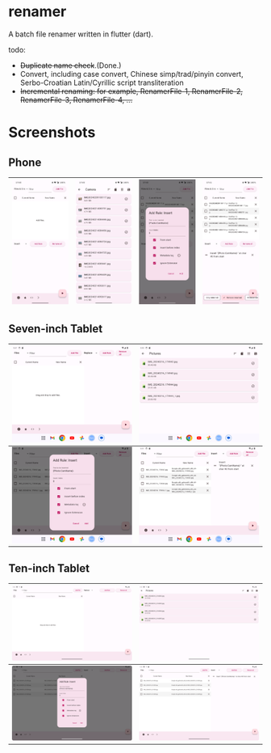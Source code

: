 # renamer

A batch file renamer written in flutter (dart).

todo:
- ~~Duplicate name check~~.(Done.)
- Convert, including case convert, Chinese simp/trad/pinyin convert, Serbo-Croatian Latin/Cyrillic script transliteration
- ~~Incremental renaming: for example, RenamerFile-1, RenamerFile-2, RenamerFile-3, RenamerFile-4, ...~~

# Screenshots
## Phone
| ![Phone-0](/screenshots/Phone-0.jpg?raw=true) | ![Phone-1](/screenshots/Phone-1.jpg?raw=true) | ![Phone-2](/screenshots/Phone-2.jpg?raw=true) | ![Phone-3](/screenshots/Phone-3.jpg?raw=true) |
|:----------------------------------------------|:----------------------------------------------|:----------------------------------------------|:----------------------------------------------|

## Seven-inch Tablet
| ![Seven-inch_Tablet-0](/screenshots/Seven-inch_Tablet-0.png?raw=true) | ![Seven-inch_Tablet-1](/screenshots/Seven-inch_Tablet-1.png?raw=true) |
|:----------------------------------------------------------------------|:----------------------------------------------------------------------|
| ![Seven-inch_Tablet-2](/screenshots/Seven-inch_Tablet-2.png?raw=true) | ![Seven-inch_Tablet-3](/screenshots/Seven-inch_Tablet-3.png?raw=true) |

## Ten-inch Tablet
| ![Ten-inch_Tablet-0](/screenshots/Ten-inch_Tablet-0.png?raw=true) | ![Ten-inch_Tablet-1](/screenshots/Ten-inch_Tablet-1.png?raw=true) |
|:------------------------------------------------------------------|:------------------------------------------------------------------|
| ![Ten-inch_Tablet-2](/screenshots/Ten-inch_Tablet-2.png?raw=true) | ![Ten-inch_Tablet-3](/screenshots/Ten-inch_Tablet-3.png?raw=true) |
